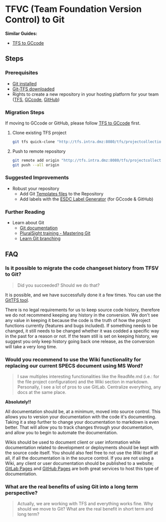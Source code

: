 # TFVC (Team Foundation Version Control) to Git

**Similar Guides:**  

* [TFS to GCcode](tfs-to-gccode.md)

## Steps

### Prerequisites

* [Git installed](https://git-scm.com/download/win)
* [Git-TFS downloaded](http://git-tfs.com/)
* Rights to create a new repository in your hosting platform for your team ([TFS](tfs.intra.dmz:8080/tfs/ProjectCollection), [GCcode](https://gccode.ssc-spc.gc.ca/iitb-dgiit/welcome), [GitHub](https://github.com/esdc-edsc/Welcome))

### Migration Steps

If moving to GCcode or GitHub, please follow [TFS to GCcode](tfs-to-gccode.md) first.

1. Clone existing TFS project

   ```bash
   git tfs quick-clone "http://tfs.intra.dmz:8080/tfs/projectcollection" "$/EWS-SWE" .
   ```

1. Push to remote repository

   ```bash
   git remote add origin "http://tfs.intra.dmz:8080/tfs/projectcollection/EWS-SWE/_git/EWS-SWE-Git"
   git push --all origin
   ```

### Suggested Improvements

* Robust your repository
  * Add Git [Templates files](https://github.com/esdc-edsc/template-gabarit) to the Repository
  * Add labels with the [ESDC Label Generator](https://github.com/esdc-edsc/label-generator) (for GCcode & GitHub)

### Further Reading

* Learn about Git
  * [Git documentation](https://git-scm.com/doc)
  * [PluralSight training - Mastering Git](https://app.pluralsight.com/library/courses/mastering-git/)
  * [Learn Git branching](https://learngitbranching.js.org/)

## FAQ

### Is it possible to migrate the code changeset history from TFSV to Git?

> Did you succeeded?
> Should we do that?

It is possible, and we have successfully done it a few times.
You can use the [GitTFS tool](https://github.com/git-tfs/git-tfs/blob/master/doc/usecases/migrate_tfs_to_git.md).

There is no legal requirements for us to keep source code history, therefore we do not recommend keeping any history in the conversion.
We don't see any value in keeping it because the code is the truth of how the project functions currently (features and bugs included).
If something needs to be changed, it still needs to be changed whether it was codded a specific way in the past for a reason or not.
If the team still is set on keeping history, we suggest you only keep history going back one release, as the conversion will take a very long time.

### Would you recommend to use the Wiki functionality for replacing our current SPECS document using MS Word?

> I saw multiples interesting functionalities like the ReadMe.md (i.e.: for the file project configuration) and the Wiki section in markdown.  
> Personally, I see a lot of pros to use GitLab.
> Centralize everything, any docs at the same place.

**Absolutely!!**

All documentation should be, at a minimum, moved into source control.
This allows you to version your documentation with the code it's documenting.
Taking it a step further to change your documentation to markdown is even better.
That will allow you to track changes through your documentation, and allow you to begin to automate the documentation.

Wikis should be used to document client or user information while documentation related to development or deployments should be kept with the source code itself.
You should also feel free to not use the _Wiki_ itself at all, if all the documentation is in the source control.
If you are not using a Wiki, any client or user documentation should be published to a website;
[GitLab Pages](https://about.gitlab.com/product/pages/) and [GitHub Pages](https://pages.github.com/) are both great services to host this type of documentation.

### What are the real benefits of using Git into a long term perspective?

> Actually, we are working with TFS and everything works fine. Why should we move to Git? What are the real benefit in short term and long term? 

